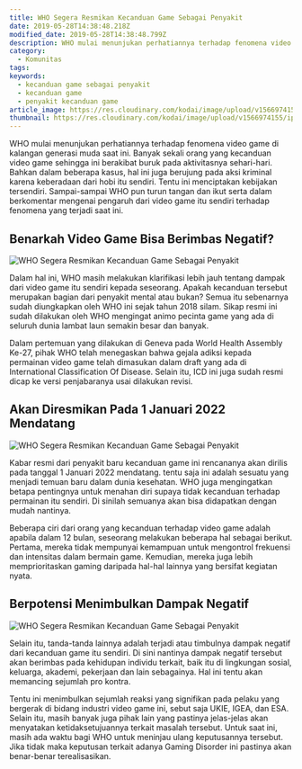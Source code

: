 ```yaml
---
title: WHO Segera Resmikan Kecanduan Game Sebagai Penyakit
date: 2019-05-28T14:38:48.218Z
modified_date: 2019-05-28T14:38:48.799Z
description: WHO mulai menunjukan perhatiannya terhadap fenomena video game di kalangan generasi muda saat ini.
category:
  - Komunitas
tags:
keywords:
  - kecanduan game sebagai penyakit
  - kecanduan game
  - penyakit kecanduan game
article_image: https://res.cloudinary.com/kodai/image/upload/v1566974155/ip/who-segera-resmikan-kecanduan-game-sebagai-penyakit-3.jpg
thumbnail: https://res.cloudinary.com/kodai/image/upload/v1566974155/ip/who-segera-resmikan-kecanduan-game-sebagai-penyakit-3-026.jpg
---
```

WHO mulai menunjukan perhatiannya terhadap fenomena video game di kalangan generasi muda saat ini. Banyak sekali orang yang kecanduan video game sehingga ini berakibat buruk pada aktivitasnya sehari-hari. Bahkan dalam beberapa kasus, hal ini juga berujung pada aksi kriminal karena keberadaan dari hobi itu sendiri. Tentu ini menciptakan kebijakan tersendiri. Sampai-sampai WHO pun turun tangan dan ikut serta dalam berkomentar mengenai pengaruh dari video game itu sendiri terhadap fenomena yang terjadi saat ini.



## Benarkah Video Game Bisa Berimbas Negatif?

![WHO Segera Resmikan Kecanduan Game Sebagai Penyakit](https://res.cloudinary.com/kodai/image/upload/v1566974155/ip/who-segera-resmikan-kecanduan-game-sebagai-penyakit-3.jpg)

Dalam hal ini, WHO masih melakukan klarifikasi lebih jauh tentang dampak dari video game itu sendiri kepada seseorang. Apakah kecanduan tersebut merupakan bagian dari penyakit mental atau bukan? Semua itu sebenarnya sudah diungkapkan oleh WHO ini sejak tahun 2018 silam. Sikap resmi ini sudah dilakukan oleh WHO mengingat animo pecinta game yang ada di seluruh dunia lambat laun semakin besar dan banyak.

Dalam pertemuan yang dilakukan di Geneva pada World Health Assembly Ke-27, pihak WHO telah menegaskan bahwa gejala adiksi kepada permainan video game telah dimasukan dalam draft yang ada di International Classification Of Disease. Selain itu, ICD ini juga sudah resmi dicap ke versi penjabaranya usai dilakukan revisi. 



## Akan Diresmikan Pada 1 Januari 2022 Mendatang

![WHO Segera Resmikan Kecanduan Game Sebagai Penyakit](https://res.cloudinary.com/kodai/image/upload/v1566974155/ip/who-segera-resmikan-kecanduan-game-sebagai-penyakit-2.jpg)

Kabar resmi dari penyakit baru kecanduan game ini rencananya akan dirilis pada tanggal 1 Januari 2022 mendatang. tentu saja ini adalah sesuatu yang menjadi temuan baru dalam dunia kesehatan. WHO juga mengingatkan betapa pentingnya untuk menahan diri supaya tidak kecanduan terhadap permainan itu sendiri. Di sinilah semuanya akan bisa didapatkan dengan mudah nantinya. 

Beberapa ciri dari orang yang kecanduan terhadap video game adalah apabila dalam 12 bulan, seseorang melakukan beberapa hal sebagai berikut. Pertama, mereka tidak mempunyai kemampuan untuk mengontrol frekuensi dan intensitas dalam bermain game. Kemudian, mereka juga lebih memprioritaskan gaming daripada hal-hal lainnya yang bersifat kegiatan nyata. 



## Berpotensi Menimbulkan Dampak Negatif

![WHO Segera Resmikan Kecanduan Game Sebagai Penyakit](https://res.cloudinary.com/kodai/image/upload/v1566974155/ip/who-segera-resmikan-kecanduan-game-sebagai-penyakit-1.jpg)

Selain itu, tanda-tanda lainnya adalah terjadi atau timbulnya dampak negatif dari kecanduan game itu sendiri. Di sini nantinya dampak negatif tersebut akan berimbas pada kehidupan individu terkait, baik itu di lingkungan sosial, keluarga, akademi, pekerjaan dan lain sebagainya. Hal ini tentu akan memancing sejumlah pro kontra.

Tentu ini menimbulkan sejumlah reaksi yang signifikan pada pelaku yang bergerak di bidang industri video game ini, sebut saja UKIE, IGEA, dan ESA. Selain itu, masih banyak juga pihak lain yang pastinya jelas-jelas akan menyatakan ketidaksetujuannya terkait masalah tersebut. Untuk saat ini, masih ada waktu bagi WHO untuk meninjau ulang keputusannya tersebut. Jika tidak maka keputusan terkait adanya Gaming Disorder ini pastinya akan benar-benar terealisasikan.
